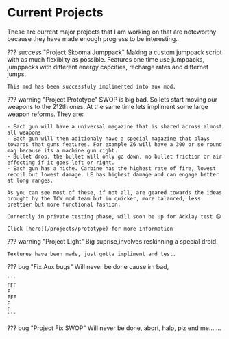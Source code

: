# Current Projects

These are current major projects that I am working on that are noteworthy because they have made enough progress to be interesting. 

??? success "Project Skooma Jumppack"
    Making a custom jumppack script with as much flexiblity as possible.
    Features one time use jumppacks, jumppacks with different energy capcities,
    recharge rates and differnet jumps. 
    
    This mod has been successfuly implimented into aux mod.

??? warning "Project Prototype"
    SWOP is big bad. So lets start moving our weapons to the 212th ones. At the
    same time lets impliment some large weapon reforms. They are:

    - Each gun will have a universal magazine that is shared across almost all weapons
    - Each gun will then aditionaly have a special magazine that plays towards that guns features. For example Z6 will have a 300 or so round mag because its a machine gun right.
    - Bullet drop, the bullet will only go down, no bullet friction or air effecting if it goes left or right.
    - Each gun has a niche. Carbine has the highest rate of fire, lowest recoil but lowest damage. LE has highest damage and can engage better at long ranges.

    As you can see most of these, if not all, are geared towards the ideas brought by the TCW mod team but in quicker, more balanced, less prettier but more functional fashion.

    Currently in private testing phase, will soon be up for Acklay test 😃

    Click [here](/projects/prototype) for more information

??? warning "Project Light"
    Big suprise,involves reskinning a special droid.

    Textures have been made, just gotta impliment and test.

??? bug "Fix Aux bugs"
    Will never be done cause im bad, 

    ```
    FFF
    F
    FFF
    F
    F
    ```

??? bug "Project Fix SWOP"
    Will never be done, abort, halp, plz end me.......
    
